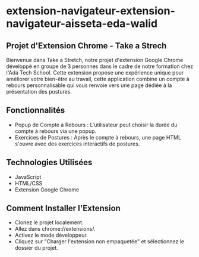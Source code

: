 # extension-navigateur-extension-navigateur-aisseta-eda-walid

## Projet d'Extension Chrome - Take a Strech

Bienvenue dans Take a Stretch, notre projet d'extension Google Chrome développé en groupe de 3 personnes dans le cadre de notre formation chez l'Ada Tech School. Cette extension propose une expérience unique pour améliorer votre bien-être au travail, cette application combine un compte à rebours personnalisable qui vous renvoie vers une page dédiée à la présentation des postures.

## Fonctionnalités

- Popup de Compte à Rebours : L'utilisateur peut choisir la durée du compte à rebours via une popup.
- Exercices de Postures : Après le compte à rebours, une page HTML s'ouvre avec des exercices interactifs de postures.

## Technologies Utilisées
- JavaScript
- HTML/CSS
- Extension Google Chrome

## Comment Installer l'Extension

- Clonez le projet localement.
- Allez dans chrome://extensions/.
- Activez le mode développeur.
- Cliquez sur "Charger l'extension non empaquetée" et sélectionnez le dossier du projet.

